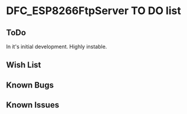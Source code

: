 # DFC_ESP8266FtpServer TO DO list


ToDo
------
In it's initial development. Highly instable.

Wish List
------

Known Bugs
------

Known Issues
------
